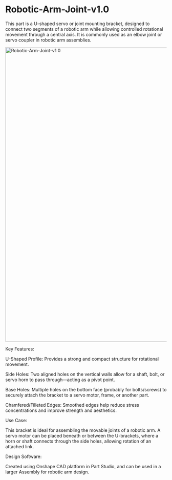 # Robotic-Arm-Joint-v1.0
This part is a U-shaped servo or joint mounting bracket, designed to connect two segments of a robotic arm while allowing controlled rotational movement through a central axis. It is commonly used as an elbow joint or servo coupler in robotic arm assemblies.

<img width="1920" height="920" alt="Robotic-Arm-Joint-v1 0" src="https://github.com/user-attachments/assets/4601e68d-348c-4600-ac8a-6f435886d9bc" />

Key Features:

U-Shaped Profile: Provides a strong and compact structure for rotational movement.

Side Holes: Two aligned holes on the vertical walls allow for a shaft, bolt, or servo horn to pass through—acting as a pivot point.

Base Holes: Multiple holes on the bottom face (probably for bolts/screws) to securely attach the bracket to a servo motor, frame, or another part.

Chamfered/Filleted Edges: Smoothed edges help reduce stress concentrations and improve strength and aesthetics.

Use Case:

This bracket is ideal for assembling the movable joints of a robotic arm. A servo motor can be placed beneath or between the U-brackets, where a horn or shaft connects through the side holes, allowing rotation of an attached link.

Design Software:

Created using Onshape CAD platform in Part Studio, and can be used in a larger Assembly for robotic arm design.
